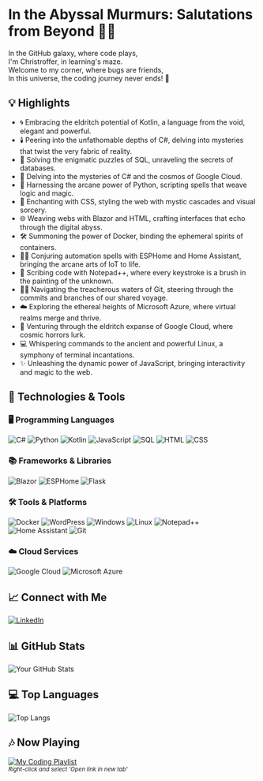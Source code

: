 # In the Abyssal Murmurs: Salutations from Beyond 🐙👋

In the GitHub galaxy, where code plays,  
I'm Christroffer, in learning's maze.  
Welcome to my corner, where bugs are friends,  
In this universe, the coding journey never ends! 🚀

## 💡 Highlights

- 🌀 Embracing the eldritch potential of Kotlin, a language from the void, elegant and powerful.
- 🕯️ Peering into the unfathomable depths of C#, delving into mysteries that twist the very fabric of reality.
- 🧩 Solving the enigmatic puzzles of SQL, unraveling the secrets of databases.
- 🔭 Delving into the mysteries of C# and the cosmos of Google Cloud.
- 🐍 Harnessing the arcane power of Python, scripting spells that weave logic and magic.
- 📜 Enchanting with CSS, styling the web with mystic cascades and visual sorcery.
- 🌐 Weaving webs with Blazor and HTML, crafting interfaces that echo through the digital abyss.
- 🛠️ Summoning the power of Docker, binding the ephemeral spirits of containers.
- 🧙‍♂️ Conjuring automation spells with ESPHome and Home Assistant, bringing the arcane arts of IoT to life.
- 📜 Scribing code with Notepad++, where every keystroke is a brush in the painting of the unknown.
- 🏴‍☠️ Navigating the treacherous waters of Git, steering through the commits and branches of our shared voyage.
- ☁️ Exploring the ethereal heights of Microsoft Azure, where virtual realms merge and thrive.
- 🌌 Venturing through the eldritch expanse of Google Cloud, where cosmic horrors lurk.
- 💻 Whispering commands to the ancient and powerful Linux, a symphony of terminal incantations.
- ✨ Unleashing the dynamic power of JavaScript, bringing interactivity and magic to the web.


## 🧰 Technologies & Tools

### 🖥️ Programming Languages

![C#](https://img.shields.io/badge/C%23-239120?style=for-the-badge&logo=c-sharp&logoColor=white&logoWidth=40)
![Python](https://img.shields.io/badge/Python-%233776AB.svg?style=for-the-badge&logo=python&logoColor=white&logoWidth=40)
![Kotlin](https://img.shields.io/badge/Kotlin-%230095D5.svg?style=for-the-badge&logo=kotlin&logoColor=white&logoWidth=40)
![JavaScript](https://img.shields.io/badge/JavaScript-%23F7DF1E.svg?style=for-the-badge&logo=javascript&logoColor=black&logoWidth=40)
![SQL](https://img.shields.io/badge/SQL-%2300f.svg?style=for-the-badge&logo=sqlite&logoColor=white&logoWidth=40)
![HTML](https://img.shields.io/badge/HTML5-%23E34F26.svg?style=for-the-badge&logo=html5&logoColor=white&logoWidth=40)
![CSS](https://img.shields.io/badge/CSS3-%231572B6.svg?style=for-the-badge&logo=css3&logoColor=white&logoWidth=40)

### 📚 Frameworks & Libraries

![Blazor](https://img.shields.io/badge/Blazor-%2314354C.svg?style=for-the-badge&logo=blazor&logoColor=white&logoWidth=40)
![ESPHome](https://img.shields.io/badge/ESPHome-%2300AFF0.svg?style=for-the-badge&logo=esphome&logoColor=white&logoWidth=40)
![Flask](https://img.shields.io/badge/Flask-%23B22222.svg?style=for-the-badge&logo=flask&logoColor=white&logoWidth=40)


### 🛠️ Tools & Platforms

![Docker](https://img.shields.io/badge/Docker-%232496ED.svg?style=for-the-badge&logo=docker&logoColor=white&logoWidth=40)
![WordPress](https://img.shields.io/badge/WordPress-%2321759B.svg?style=for-the-badge&logo=wordpress&logoColor=white&logoWidth=40)
![Windows](https://img.shields.io/badge/Windows-%230078D6.svg?style=for-the-badge&logo=windows&logoColor=white&logoWidth=40)
![Linux](https://img.shields.io/badge/Linux-%23FCC624.svg?style=for-the-badge&logo=linux&logoColor=black&logoWidth=40)
![Notepad++](https://img.shields.io/badge/Notepad++-%2300599C.svg?style=for-the-badge&logo=notepad%2B%2B&logoColor=white&logoWidth=40)
![Home Assistant](https://img.shields.io/badge/Home%20Assistant-%23F7C547.svg?style=for-the-badge&logo=home-assistant&logoColor=white&logoWidth=40)
![Git](https://img.shields.io/badge/Git-%23F05032.svg?style=for-the-badge&logo=git&logoColor=white&logoWidth=40)

### ☁️ Cloud Services

![Google Cloud](https://img.shields.io/badge/Google%20Cloud-%234285F4.svg?style=for-the-badge&logo=google-cloud&logoColor=white&logoWidth=40)
![Microsoft Azure](https://img.shields.io/badge/Microsoft%20Azure-%230078D4.svg?style=for-the-badge&logo=microsoft-azure&logoColor=white&logoWidth=40)


## 📈 Connect with Me

[![LinkedIn](https://img.shields.io/badge/LinkedIn-ChristofferJansson-blue)](https://www.linkedin.com/in/christoffer-jansson-data/)

## 📊 GitHub Stats

![Your GitHub Stats](https://github-readme-stats.vercel.app/api?username=Chr-Jan&show_icons=true&hide=contribs,prs&theme=radical)


## 💻 Top Languages

![Top Langs](https://github-readme-stats.vercel.app/api/top-langs/?username=Chr-Jan&layout=compact&theme=radical)


## 🎶 Now Playing

[![My Coding Playlist](https://img.shields.io/badge/Spotify-My%20Coding%20Playlist-green?logo=spotify)](https://open.spotify.com/playlist/5hh4mtekEJnKxU6gTyDoMR?si=6a3677c50c8b4207 "Open in a new tab (right-click and select 'Open link in new tab')")
<br>
<sub><i>Right-click and select 'Open link in new tab'</i></sub>
